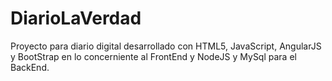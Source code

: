 # DiarioLaVerdad

Proyecto para diario digital desarrollado con HTML5, JavaScript, AngularJS y BootStrap en lo concerniente al FrontEnd y NodeJS y MySql para el BackEnd.

